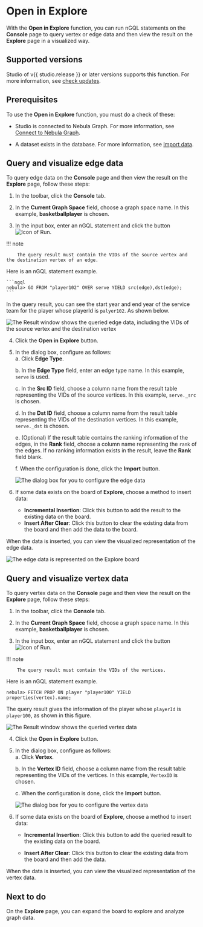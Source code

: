 # Open in Explore

With the **Open in Explore** function, you can run nGQL statements on the **Console** page to query vertex or edge data and then view the result on the **Explore** page in a visualized way.

## Supported versions

Studio of v{{ studio.release }} or later versions supports this function. For more information, see [check updates](../about-studio/st-ug-check-updates.md).

## Prerequisites

To use the **Open in Explore** function, you must do a check of these:

- Studio is connected to Nebula Graph. For more information, see [Connect to Nebula Graph](../deploy-connect/st-ug-connect.md).

- A dataset exists in the database. For more information, see [Import data](../quick-start/st-ug-import-data.md).

## Query and visualize edge data

To query edge data on the **Console** page and then view the result on the **Explore** page, follow these steps:

1. In the toolbar, click the **Console** tab.

2. In the **Current Graph Space** field, choose a graph space name. In this example, **basketballplayer** is chosen.

3. In the input box, enter an nGQL statement and click the button ![Icon of Run](https://docs-cdn.nebula-graph.com.cn/figures/st-ug-008.png "Run").  

  !!! note

        The query result must contain the VIDs of the source vertex and the destination vertex of an edge.

   Here is an nGQL statement example.

    ```ngql
    nebula> GO FROM "player102" OVER serve YIELD src(edge),dst(edge);
    ```

   In the query result, you can see the start year and end year of the service team for the player whose playerId is `palyer102`. As shown below.

   ![The Result window shows the queried edge data, including the VIDs of the source vertex and the destination vertex](https://docs-cdn.nebula-graph.com.cn/figures/st-ug-037.png "Edge data")

4. Click the **Open in Explore** button.

5. In the dialog box, configure as follows:  
   a. Click **Edge Type**.  

   b. In the **Edge Type** field, enter an edge type name. In this example, `serve` is used.  

   c. In the **Src ID** field, choose a column name from the result table representing the VIDs of the source vertices. In this example, `serve._src` is chosen.  

   d. In the **Dst ID** field, choose a column name from the result table representing the VIDs of the destination vertices. In this example, `serve._dst` is chosen.  

   e. (Optional) If the result table contains the ranking information of the edges, in the **Rank** field, choose a column name representing the `rank` of the edges. If no ranking information exists in the result, leave the **Rank** field blank.  

   f. When the configuration is done, click the **Import** button.  

   ![The dialog box for you to configure the edge data](https://docs-cdn.nebula-graph.com.cn/figures/st-ug-038-1.png "Configure edge data")

6. If some data exists on the board of **Explore**, choose a method to insert data:

   - **Incremental Insertion**: Click this button to add the result to the existing data on the board.
   - **Insert After Clear**: Click this button to clear the existing data from the board and then add the data to the board.

When the data is inserted, you can view the visualized representation of the edge data.

![The edge data is represented on the Explore board](https://docs-cdn.nebula-graph.com.cn/figures/st-ug-044-1.png "Visualize edge data")

## Query and visualize vertex data

To query vertex data on the **Console** page and then view the result on the **Explore** page, follow these steps:

1. In the toolbar, click the **Console** tab.

2. In the **Current Graph Space** field, choose a graph space name. In this example, **basketballplayer** is chosen.

3. In the input box, enter an nGQL statement and click the button ![Icon of Run](https://docs-cdn.nebula-graph.com.cn/figures/st-ug-008.png "Run").

  !!! note

        The query result must contain the VIDs of the vertices.

   Here is an nGQL statement example.

   ```ngql
   nebula> FETCH PROP ON player "player100" YIELD properties(vertex).name;
   ```

   The query result gives the information of the player whose `playerId` is `player100`, as shown in this figure.

   ![The Result window shows the queried vertex data](https://docs-cdn.nebula-graph.com.cn/figures/st-ug-043-1.png "Vertex data")

4. Click the **Open in Explore** button.

5. In the dialog box, configure as follows:  
   a. Click **Vertex**.  
   
   b. In the **Vertex ID** field, choose a column name from the result table representing the VIDs of the vertices. In this example, `VertexID` is chosen.  
   
   c. When the configuration is done, click the **Import** button.

   ![The dialog box for you to configure the vertex data](https://docs-cdn.nebula-graph.com.cn/figures/st-ug-047-1.png "Configure vertex data")  

6. If some data exists on the board of **Explore**, choose a method to insert data:

   - **Incremental Insertion**: Click this button to add the queried result to the existing data on the board.

   - **Insert After Clear**: Click this button to clear the existing data from the board and then add the data.

When the data is inserted, you can view the visualized representation of the vertex data.

## Next to do

On the **Explore** page, you can expand the board to explore and analyze graph data.
